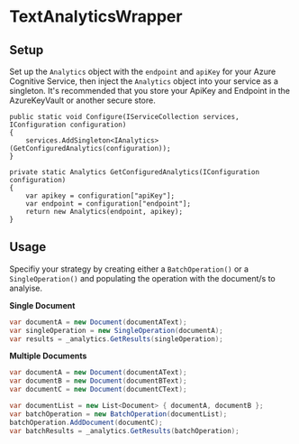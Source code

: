 # TextAnalyticsWrapper
 
## Setup
Set up the `Analytics` object with the `endpoint` and `apiKey` for your Azure Cognitive Service, then inject the `Analytics` object into your service as a singleton.
It's recommended that you store your ApiKey and Endpoint in the AzureKeyVault or another secure store.

```
public static void Configure(IServiceCollection services, IConfiguration configuration)
{
    services.AddSingleton<IAnalytics>(GetConfiguredAnalytics(configuration));
}

private static Analytics GetConfiguredAnalytics(IConfiguration configuration)
{
    var apikey = configuration["apiKey"];
    var endpoint = configuration["endpoint"];
    return new Analytics(endpoint, apikey);
}
```

## Usage
Specifiy your strategy by creating either a `BatchOperation()` or a `SingleOperation()` and populating the operation with the document/s to analyise.

**Single Document**

```csharp
var documentA = new Document(documentAText);
var singleOperation = new SingleOperation(documentA);
var results = _analytics.GetResults(singleOperation);
```

**Multiple Documents**

```csharp                 
var documentA = new Document(documentAText);
var documentB = new Document(documentBText);
var documentC = new Document(documentCText);

var documentList = new List<Document> { documentA, documentB };
var batchOperation = new BatchOperation(documentList);
batchOperation.AddDocument(documentC);
var batchResults = _analytics.GetResults(batchOperation);
```
